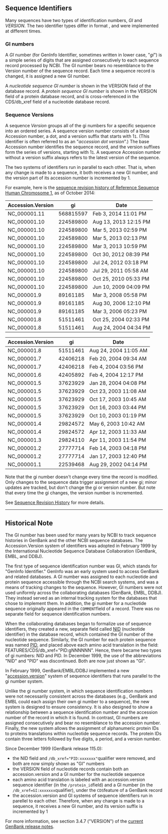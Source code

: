 
## Sequence Identifiers

Many sequences have two<span> types of identification numbers,</span> _GI_ <span>and</span> _VERSION_<span>. The two identifier types differ in format , and were implemented at different times.</span>

### GI numbers

A _GI_ number (for GenInfo Identifier, sometimes written in lower case, "_gi_") is a simple series of digits that are assigned consecutively to each sequence record processed by NCBI. The GI number bears no resemblance to the Version number of the sequence record. Each time a sequence record is changed, it is assigned a new GI number.

A _nucleotide sequence GI number_ is shown in the VERSION field of the database record. A _protein sequence GI number_ is shown in the VERSION field of a protein database record, and is cross-referenced in the CDS/db_xref field of a nucleotide database record.

### Sequence Versions

A sequence _Version_ groups all of the gi numbers for a specific sequence into an ordered series. A sequence version number consists of a base Accession number, a dot, and a version suffix that starts with 1`1`. (This identifier is often referred to as an "_accession dot version_".) The base Accession number identifies the sequence record, and the version suffixes form the series of versions, starting with 1`1`. A sequence Accession number without a version suffix always refers to the latest version of the sequence.

The two systems of identifiers run in parallel to each other. That is, when any change is made to a sequence, it both receives a new GI number, and the version part of its accession number is incremented by 1.

For example, here is the [sequence revision history of Reference Sequence Human Chromosome 1](/nuccore/NC_000001?report=girevhist), as of October 2014:

<div class="col six_col">

<table>

<thead>

<tr>

<th>Accession.Version</th>

<th>gi</th>

<th>Date</th>

</tr>

</thead>

<tbody>

<tr>

<td>NC_000001.11</td>

<td>568815597</td>

<td>Feb 3, 2014 11:01 PM</td>

</tr>

<tr>

<td>NC_000001.10</td>

<td>224589800</td>

<td>Aug 13, 2013 12:15 PM</td>

</tr>

<tr>

<td>NC_000001.10</td>

<td>224589800</td>

<td>Mar 5, 2013 02:59 PM</td>

</tr>

<tr>

<td>NC_000001.10</td>

<td>224589800</td>

<td>Mar 5, 2013 02:13 PM</td>

</tr>

<tr>

<td>NC_000001.10</td>

<td>224589800</td>

<td>Mar 3, 2013 10:59 PM</td>

</tr>

<tr>

<td>NC_000001.10</td>

<td>224589800</td>

<td>Oct 30, 2012 08:39 PM</td>

</tr>

<tr>

<td>NC_000001.10</td>

<td>224589800</td>

<td>Jul 24, 2012 03:18 PM</td>

</tr>

<tr>

<td>NC_000001.10</td>

<td>224589800</td>

<td>Jul 29, 2011 05:58 AM</td>

</tr>

<tr>

<td>NC_000001.10</td>

<td>224589800</td>

<td>Oct 25, 2010 05:33 PM</td>

</tr>

<tr>

<td>NC_000001.10</td>

<td>224589800</td>

<td>Jun 10, 2009 04:09 PM</td>

</tr>

<tr>

<td>NC_000001.9</td>

<td>89161185</td>

<td>Mar 3, 2008 05:58 PM</td>

</tr>

<tr>

<td>NC_000001.9</td>

<td>89161185</td>

<td>Aug 30, 2006 12:10 PM</td>

</tr>

<tr>

<td>NC_000001.9</td>

<td>89161185</td>

<td>Mar 3, 2006 05:23 PM</td>

</tr>

<tr>

<td>NC_000001.8</td>

<td>51511461</td>

<td>Oct 25, 2004 02:33 PM</td>

</tr>

<tr>

<td>NC_000001.8</td>

<td>51511461</td>

<td>Aug 24, 2004 04:34 PM</td>

</tr>

</tbody>

</table>



<div class="col six_col last">

<table>

<thead>

<tr>

<th>Accession.Version</th>

<th>gi</th>

<th>Date</th>

</tr>

</thead>

<tbody>

<tr>

<td>NC_000001.8</td>

<td>51511461</td>

<td>Aug 24, 2004 11:05 AM</td>

</tr>

<tr>

<td>NC_000001.7</td>

<td>42406218</td>

<td>Feb 20, 2004 09:34 AM</td>

</tr>

<tr>

<td>NC_000001.7</td>

<td>42406218</td>

<td>Feb 4, 2004 03:56 PM</td>

</tr>

<tr>

<td>NC_000001.6</td>

<td>42405892</td>

<td>Feb 4, 2004 12:17 PM</td>

</tr>

<tr>

<td>NC_000001.5</td>

<td>37623929</td>

<td>Jan 28, 2004 04:08 PM</td>

</tr>

<tr>

<td>NC_000001.5</td>

<td>37623929</td>

<td>Oct 23, 2003 11:08 AM</td>

</tr>

<tr>

<td>NC_000001.5</td>

<td>37623929</td>

<td>Oct 17, 2003 10:45 AM</td>

</tr>

<tr>

<td>NC_000001.5</td>

<td>37623929</td>

<td>Oct 16, 2003 03:44 PM</td>

</tr>

<tr>

<td>NC_000001.5</td>

<td>37623929</td>

<td>Oct 10, 2003 01:19 PM</td>

</tr>

<tr>

<td>NC_000001.4</td>

<td>29824572</td>

<td>May 6, 2003 10:42 AM</td>

</tr>

<tr>

<td>NC_000001.4</td>

<td>29824572</td>

<td>Apr 12, 2003 11:33 AM</td>

</tr>

<tr>

<td>NC_000001.3</td>

<td>29824110</td>

<td>Apr 11, 2003 11:54 PM</td>

</tr>

<tr>

<td>NC_000001.2</td>

<td>27777714</td>

<td>Feb 14, 2003 04:18 PM</td>

</tr>

<tr>

<td>NC_000001.2</td>

<td>27777714</td>

<td>Jan 17, 2003 12:40 PM</td>

</tr>

<tr>

<td>NC_000001.1</td>

<td>22539468</td>

<td>Aug 29, 2002 04:14 PM</td>

</tr>

</tbody>

</table>



Note that the gi number doesn't change every time the record is modified. Only changes to the sequence data trigger assignment of a new gi; minor updates are tracked, but don't change the gi or version number. But note that every time the gi changes, the version number is incremented.

See [Sequence Revision History](/~/sequencerevisionhistory/) for more details.

* * *

## Historical Note

The GI number has been used for many years by NCBI to track sequence histories in GenBank and the other NCBI sequence databases. The Accession.Version system of identifiers was adopted in February 1999 by the International Nucleotide Sequence Database Collaboration (GenBank, EMBL, and DDBJ).

The first type of sequence identification number was GI, which stands for "GenInfo Identifier." GenInfo was an early system used to access GenBank and related databases. A GI number was assigned to each nucleotide and protein sequence accessible through the NCBI search systems, and was a means of tracking changes to the sequence. However, GI numbers were not used uniformly across the collaborating databases (GenBank, EMBL, DDBJ). They instead served as an internal tracking system for the databases that chose to implement them. In addition, the gi number for a nucleotide sequence originally appeared in the `COMMENT`field of a record. There was no separate field for sequence identification numbers.

When the collaborating databases began to formalize use of sequence identifiers, they created a new, separate field called [NID](/~/samplerecord/#NIDA) (nucleotide identifier) in the database record, which contained the GI number of the nucleotide sequence. Similarly, the GI number for each protein sequence was named [PID](/~/samplerecord/#PIDA), and placed above each amino acid translation in the field: FEATURES/CDS/db_xref="PID:gNNNNNN". Hence, there became two types of gi numbers: NID and PID. In December 1999, the use of the abbreviations "NID" and "PID" was discontinued. Both are now just shown as "GI".

In February 1999, GenBank/EMBL/DDBJ implemented a new "[accession.version](/~/samplerecord/#VersionA)" system of sequence identifiers that runs parallel to the gi number system.

Unlike the gi number system, in which sequence identification numbers were not necessarily consistent across the databases (e.g., GenBank and EMBL could each assign their own gi number to a sequence), the new system is designed to ensure consistency. It is also designed to show a relationship between a sequence identification number and the accession number of the record in which it is found. In contrast, GI numbers are assigned consecutively and bear no resemblance to the accession number. Finally, the new system allows the assignment of alphanumeric protein IDs to proteins translations within nucleotide sequence records. The protein IDs contain three letters followed by five digits, a period, and a version number.

Since December 1999 (GenBank release 115.0):

*   the NID field and `/db_xref="PID:xxxxxxx"`qualifier were removed, and both are now simply shown as "GI" numbers
*   the VERSION field of nucleotide records contain both an accession.version and a GI number for the nucleotide sequence
*   each amino acid translation is labeled with an accession.version sequence identifier (in the `/protein_id`field) and a GI number (in the `/db_xref=GI:xxxxxxx`qualifier), under the `CDS`feature of a GenBank record
*   the accession.version and GI systems of sequence identifiers run in parellel to each other. Therefore, when any change is made to a sequence, it receives a new GI number, and its version suffix is incremented by 1

For more information, see section 3.4.7 ("VERSION") of the [current GenBank release notes](ftp://ftp.ncbi.nih.gov/genbank/gbrel.txt).



